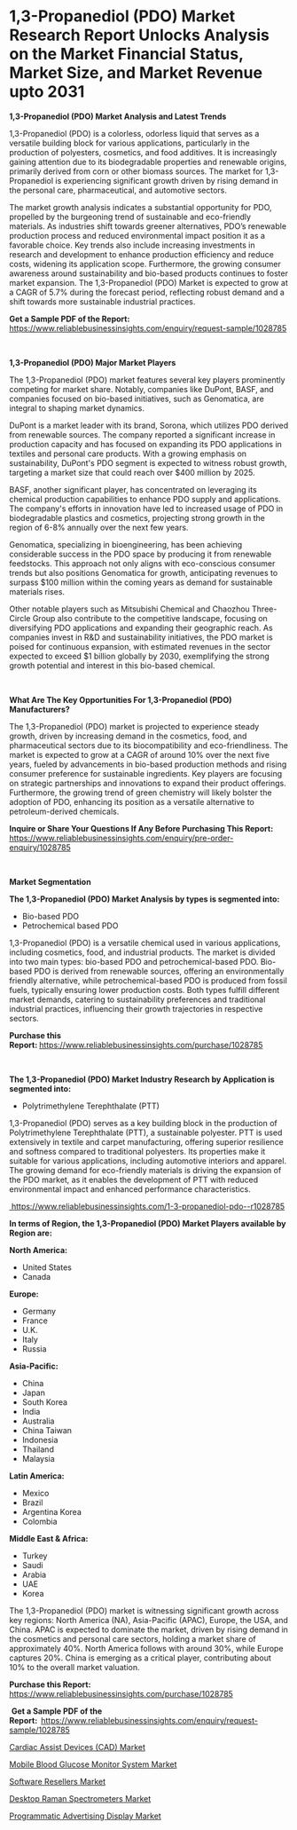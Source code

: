 <p><h1>1,3-Propanediol (PDO) Market Research Report Unlocks Analysis on the Market Financial Status, Market Size, and Market Revenue upto 2031</h1></p><p><strong>1,3-Propanediol (PDO) Market Analysis and Latest Trends</strong></p>
<p><p>1,3-Propanediol (PDO) is a colorless, odorless liquid that serves as a versatile building block for various applications, particularly in the production of polyesters, cosmetics, and food additives. It is increasingly gaining attention due to its biodegradable properties and renewable origins, primarily derived from corn or other biomass sources. The market for 1,3-Propanediol is experiencing significant growth driven by rising demand in the personal care, pharmaceutical, and automotive sectors.</p><p>The market growth analysis indicates a substantial opportunity for PDO, propelled by the burgeoning trend of sustainable and eco-friendly materials. As industries shift towards greener alternatives, PDO’s renewable production process and reduced environmental impact position it as a favorable choice. Key trends also include increasing investments in research and development to enhance production efficiency and reduce costs, widening its application scope. Furthermore, the growing consumer awareness around sustainability and bio-based products continues to foster market expansion. The 1,3-Propanediol (PDO) Market is expected to grow at a CAGR of 5.7% during the forecast period, reflecting robust demand and a shift towards more sustainable industrial practices.</p></p>
<p><strong>Get a Sample PDF of the Report:&nbsp;</strong> <a href="https://www.reliablebusinessinsights.com/enquiry/request-sample/1028785">https://www.reliablebusinessinsights.com/enquiry/request-sample/1028785</a></p>
<p>&nbsp;</p>
<p><strong>1,3-Propanediol (PDO) Major Market Players</strong></p>
<p><p>The 1,3-Propanediol (PDO) market features several key players prominently competing for market share. Notably, companies like DuPont, BASF, and companies focused on bio-based initiatives, such as Genomatica, are integral to shaping market dynamics.</p><p>DuPont is a market leader with its brand, Sorona, which utilizes PDO derived from renewable sources. The company reported a significant increase in production capacity and has focused on expanding its PDO applications in textiles and personal care products. With a growing emphasis on sustainability, DuPont's PDO segment is expected to witness robust growth, targeting a market size that could reach over $400 million by 2025.</p><p>BASF, another significant player, has concentrated on leveraging its chemical production capabilities to enhance PDO supply and applications. The company's efforts in innovation have led to increased usage of PDO in biodegradable plastics and cosmetics, projecting strong growth in the region of 6-8% annually over the next few years.</p><p>Genomatica, specializing in bioengineering, has been achieving considerable success in the PDO space by producing it from renewable feedstocks. This approach not only aligns with eco-conscious consumer trends but also positions Genomatica for growth, anticipating revenues to surpass $100 million within the coming years as demand for sustainable materials rises.</p><p>Other notable players such as Mitsubishi Chemical and Chaozhou Three-Circle Group also contribute to the competitive landscape, focusing on diversifying PDO applications and expanding their geographic reach. As companies invest in R&D and sustainability initiatives, the PDO market is poised for continuous expansion, with estimated revenues in the sector expected to exceed $1 billion globally by 2030, exemplifying the strong growth potential and interest in this bio-based chemical.</p></p>
<p>&nbsp;</p>
<p><strong>What Are The Key Opportunities For 1,3-Propanediol (PDO) Manufacturers?</strong></p>
<p><p>The 1,3-Propanediol (PDO) market is projected to experience steady growth, driven by increasing demand in the cosmetics, food, and pharmaceutical sectors due to its biocompatibility and eco-friendliness. The market is expected to grow at a CAGR of around 10% over the next five years, fueled by advancements in bio-based production methods and rising consumer preference for sustainable ingredients. Key players are focusing on strategic partnerships and innovations to expand their product offerings. Furthermore, the growing trend of green chemistry will likely bolster the adoption of PDO, enhancing its position as a versatile alternative to petroleum-derived chemicals.</p></p>
<p><strong>Inquire or Share Your Questions If Any Before Purchasing This Report:</strong> <a href="https://www.reliablebusinessinsights.com/enquiry/pre-order-enquiry/1028785">https://www.reliablebusinessinsights.com/enquiry/pre-order-enquiry/1028785</a></p>
<p>&nbsp;</p>
<p><strong>Market Segmentation</strong></p>
<p><strong>The 1,3-Propanediol (PDO) Market Analysis by types is segmented into:</strong></p>
<p><ul><li>Bio-based PDO</li><li>Petrochemical based PDO</li></ul></p>
<p><p>1,3-Propanediol (PDO) is a versatile chemical used in various applications, including cosmetics, food, and industrial products. The market is divided into two main types: bio-based PDO and petrochemical-based PDO. Bio-based PDO is derived from renewable sources, offering an environmentally friendly alternative, while petrochemical-based PDO is produced from fossil fuels, typically ensuring lower production costs. Both types fulfill different market demands, catering to sustainability preferences and traditional industrial practices, influencing their growth trajectories in respective sectors.</p></p>
<p><strong>Purchase this Report:&nbsp;</strong><a href="https://www.reliablebusinessinsights.com/purchase/1028785">https://www.reliablebusinessinsights.com/purchase/1028785</a></p>
<p>&nbsp;</p>
<p><strong>The 1,3-Propanediol (PDO) Market Industry Research by Application is segmented into:</strong></p>
<p><ul><li>Polytrimethylene Terephthalate (PTT)</li></ul></p>
<p><p>1,3-Propanediol (PDO) serves as a key building block in the production of Polytrimethylene Terephthalate (PTT), a sustainable polyester. PTT is used extensively in textile and carpet manufacturing, offering superior resilience and softness compared to traditional polyesters. Its properties make it suitable for various applications, including automotive interiors and apparel. The growing demand for eco-friendly materials is driving the expansion of the PDO market, as it enables the development of PTT with reduced environmental impact and enhanced performance characteristics.</p></p>
<p><a href="https://www.reliablebusinessinsights.com/1-3-propanediol-pdo--r1028785">&nbsp;https://www.reliablebusinessinsights.com/1-3-propanediol-pdo--r1028785</a></p>
<p><strong>In terms of Region, the 1,3-Propanediol (PDO) Market Players available by Region are:</strong></p>
<p>
    <p> <strong> North America: </strong>
        <ul>
            <li>United States</li>
            <li>Canada</li>
        </ul>
        </p> 
    <p> <strong> Europe: </strong>
        <ul>
            <li>Germany</li>
            <li>France</li>
            <li>U.K.</li>
            <li>Italy</li>
            <li>Russia</li>
        </ul>
        </p> 
    <p> <strong> Asia-Pacific: </strong>
        <ul>
            <li>China</li>
            <li>Japan</li>
            <li>South Korea</li>
            <li>India</li>
            <li>Australia</li>
            <li>China Taiwan</li>
            <li>Indonesia</li>
            <li>Thailand</li>
            <li>Malaysia</li>
        </ul>
        </p> 
    <p> <strong> Latin America: </strong>
        <ul>
            <li>Mexico</li>
            <li>Brazil</li>
            <li>Argentina Korea</li>
            <li>Colombia</li>
        </ul>
        </p> 
    <p> <strong> Middle East & Africa: </strong>
        <ul>
            <li>Turkey</li>
            <li>Saudi</li>
            <li>Arabia</li>
            <li>UAE</li>
            <li>Korea</li>
        </ul>
    </p>
    </p>
<p><p>The 1,3-Propanediol (PDO) market is witnessing significant growth across key regions: North America (NA), Asia-Pacific (APAC), Europe, the USA, and China. APAC is expected to dominate the market, driven by rising demand in the cosmetics and personal care sectors, holding a market share of approximately 40%. North America follows with around 30%, while Europe captures 20%. China is emerging as a critical player, contributing about 10% to the overall market valuation.</p></p>
<p><strong>Purchase this Report: </strong><a href="https://www.reliablebusinessinsights.com/purchase/1028785">https://www.reliablebusinessinsights.com/purchase/1028785</a></p>
<p>&nbsp;<strong>Get a Sample PDF of the Report:&nbsp;&nbsp;</strong><a href="https://www.reliablebusinessinsights.com/enquiry/request-sample/1028785">https://www.reliablebusinessinsights.com/enquiry/request-sample/1028785</a></p>
<p><strong></strong></p>
<p><p><a href="https://github.com/bmorecock/Market-Research-Report-List-5/blob/main/cardiac-assist-devices-cad-market.md">Cardiac Assist Devices (CAD) Market</a></p><p><a href="https://www.linkedin.com/pulse/mobile-blood-glucose-monitor-system-market-size-growth-industry-16occ?trackingId=cCTdiI%2FiQqGfAdrvjmgjAg%3D%3D">Mobile Blood Glucose Monitor System Market</a></p><p><a href="https://www.linkedin.com/pulse/market-forecasting-change-global-software-resellers-dynamics-future-yjupc?trackingId=aMO2k6U9SKSwDbAhrBeQDw%3D%3D">Software Resellers Market</a></p><p><a href="https://issuu.com/reportprime-2/docs/desktop-raman-spectrometers-market-_354dc78990f2f8">Desktop Raman Spectrometers Market</a></p><p><a href="https://www.linkedin.com/pulse/programmatic-advertising-display-market-global-trends-forecast-v3g2c?trackingId=Yx9tAVFcRt2uWTQlU6oRcw%3D%3D">Programmatic Advertising Display Market</a></p></p>